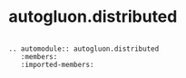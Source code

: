 # autogluon.distributed

```eval_rst

.. automodule:: autogluon.distributed
   :members:
   :imported-members:
```